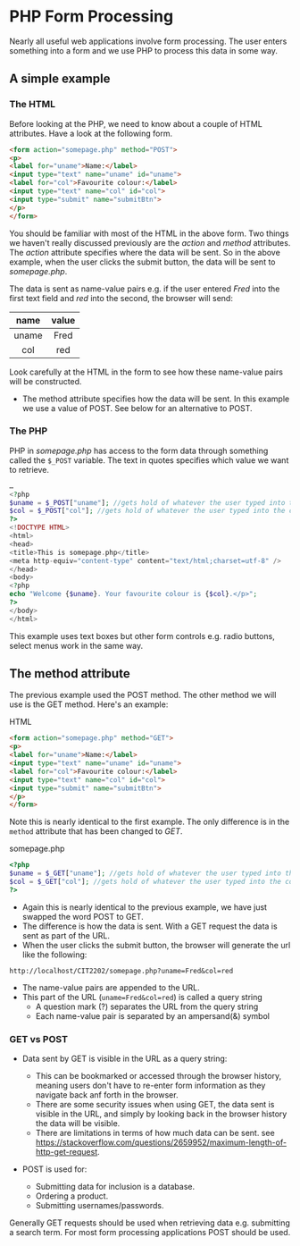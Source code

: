 # PHP Form Processing
Nearly all useful web applications involve form processing. The user enters something into a form and we use PHP to process this data in some way.

## A simple example
### The HTML
Before looking at the PHP, we need to know about a couple of HTML attributes. Have a look at the following form.

```html
<form action="somepage.php" method="POST">
<p>
<label for="uname">Name:</label>
<input type="text" name="uname" id="uname">
<label for="col">Favourite colour:</label>
<input type="text" name="col" id="col">
<input type="submit" name="submitBtn">
</p>
</form>

```
You should be familiar with most of the HTML in the above form. Two things we haven't really discussed previously are the *action* and *method* attributes. The *action* attribute specifies where the data will be sent. So in the above example, when the user clicks the submit button, the data will be sent to *somepage.php*.  

The data is sent as name-value pairs e.g. if the user entered *Fred* into the first text field and *red* into the second, the browser will send:

| name   |       value       |       
|:--:|:-------------:|
|uname|Fred|
|col|red|

Look carefully at the HTML in the form to see how these name-value pairs will be constructed.

* The method attribute specifies how the data will be sent. In this example we use a value of POST. See below for an alternative to POST.

### The PHP
PHP in *somepage.php* has access to the form data through something called the ```$_POST``` variable. The text in quotes specifies which value we want to retrieve.

```php
…
<?php
$uname = $_POST["uname"]; //gets hold of whatever the user typed into the uname text field text box
$col = $_POST["col"]; //gets hold of whatever the user typed into the col text field
?>
<!DOCTYPE HTML>
<html>
<head>
<title>This is somepage.php</title>
<meta http-equiv="content-type" content="text/html;charset=utf-8" />
</head>
<body>
<?php
echo "Welcome {$uname}. Your favourite colour is {$col}.</p>";
?>
</body>
</html>
```

This example uses text boxes but other form controls e.g. radio buttons, select menus work in the same way.

## The method attribute
The previous example used the POST method. The other method we will use is the GET method. Here's an example:

HTML
```html
<form action="somepage.php" method="GET">
<p>
<label for="uname">Name:</label>
<input type="text" name="uname" id="uname">
<label for="col">Favourite colour:</label>
<input type="text" name="col" id="col">
<input type="submit" name="submitBtn">
</p>
</form>
```
Note this is nearly identical to the first example. The only difference is in the ```method``` attribute that has been changed to *GET*.


somepage.php

```php
<?php
$uname = $_GET["uname"]; //gets hold of whatever the user typed into the uname text field text box
$col = $_GET["col"]; //gets hold of whatever the user typed into the col text field
?>
```

* Again this is nearly identical to the previous example, we have just swapped the word POST to GET.
* The difference is how the data is sent. With a GET request the data is sent as part of the URL.
* When the user clicks the submit button, the browser will generate the  url like the following:

```
http://localhost/CIT2202/somepage.php?uname=Fred&col=red
```

* The name-value pairs are appended to the URL.
* This part of the URL (```uname=Fred&col=red```) is called a query string
    * A question mark (?) separates the URL from the query string
    * Each name-value pair is separated by an ampersand(&) symbol

### GET vs POST
* Data sent by GET is visible in the URL as a query string:
  * This can be bookmarked or accessed through the browser history, meaning users don't have to re-enter form information as they navigate back anf forth in the browser.
  * There are some security issues when using GET, the data sent is visible in the URL, and simply by looking back in the browser history the data will be visible.
  * There are limitations in terms of how much data can be sent. see https://stackoverflow.com/questions/2659952/maximum-length-of-http-get-request.

* POST is used for:
  * Submitting data for inclusion is a database.
  * Ordering a product.
  * Submitting usernames/passwords.

Generally GET requests should be used when retrieving data e.g. submitting a search term. For most form processing applications POST should be used.
